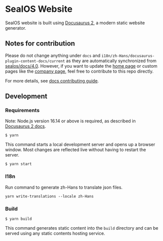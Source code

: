 # SealOS Website

SealOS website is built using [Docusaurus 2](https://docusaurus.io/), a modern static website generator.

## Notes for contribution

Please do not change anything under `docs` and `i18n/zh-Hans/docusaurus-plugin-content-docs/current` as they are automatically synchronized from [sealos/docs/4.0](https://github.com/labring/sealos/tree/main/docs/4.0). However, if you want to update the [home page](https://github.com/fanux/sealos-site/tree/main/src/pages/index.js) or custom pages like the [company page](https://github.com/fanux/sealos-site/tree/main/src/pages/company.md), feel free to contribute to this repo directly.

For more details, see [docs contributing guide](https://github.com/labring/sealos/blob/main/CONTRIBUTING.md#docs-contribution).

## Development

### Requirements

Note: Node.js version 16.14 or above is required, as described in [Docusaurus 2 docs](https://docusaurus.io/docs/installation#requirements).

```shell
$ yarn
```

This command starts a local development server and opens up a browser window. Most changes are reflected live without having to restart the server.

```shell
$ yarn start
```

### I18n

Run command to generate zh-Hans to translate json files.

```shell
yarn write-translations --locale zh-Hans
```

### Build

```shell
$ yarn build
```

This command generates static content into the `build` directory and can be served using any static contents hosting service.
